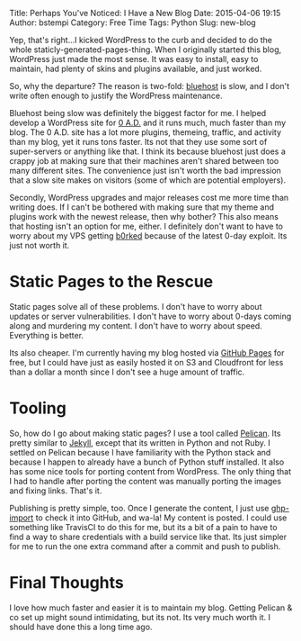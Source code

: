 Title:  Perhaps You've Noticed:  I Have a New Blog
Date: 2015-04-06 19:15
Author: bstempi
Category: Free Time
Tags: Python
Slug: new-blog

Yep, that's right...I kicked WordPress to the curb and decided to do the whole staticly-generated-pages-thing.  When I
originally started this blog, WordPress just made the most sense.  It was easy to install, easy to maintain, had plenty
of skins and plugins available, and just worked.

So, why the departure?  The reason is two-fold:  [bluehost](http://www.bluehost.com/) is slow, and I don't write often
enough to justify the WordPress maintenance.

Bluehost being slow was definitely the biggest factor for me.  I helped develop a WordPress site for [0 A.D.](http://play0ad.com/)
and it runs much, much faster than my blog.  The 0 A.D. site has a lot more plugins, themeing, traffic, and activity than
my blog, yet it runs tons faster.  Its not that they use some sort of super-servers or anything like that.  I think its
because bluehost just does a crappy job at making sure that their machines aren't shared between too many different sites.
The convenience just isn't worth the bad impression that a slow site makes on visitors (some of which are potential employers).

Secondly, WordPress upgrades and major releases cost me more time than writing does.  If I can't be bothered with making sure that
my theme and plugins work with the newest release, then why bother?  This also means that hosting isn't an option for me,
either.  I definitely don't want to have to worry about my VPS getting [b0rked](http://funnystack.com/wp-content/uploads/2014/05/Funny-Weightlifting-40.jpg)
because of the latest 0-day exploit.  Its just not worth it.

Static Pages to the Rescue
==========================

Static pages solve all of these problems.  I don't have to worry about updates or server vulnerabilities.  I don't have
to worry about 0-days coming along and murdering my content.  I don't have to worry about speed.  Everything is better.

Its also cheaper.  I'm currently having my blog hosted via [GitHub Pages](https://pages.github.com/) for free, but I
could have just as easily hosted it on S3 and Cloudfront for less than a dollar a month since I don't see a huge amount
of traffic.

Tooling
========

So, how do I go about making static pages?  I use a tool called [Pelican](http://blog.getpelican.com/).  Its pretty
similar to [Jekyll](http://jekyllrb.com/), except that its written in Python and not Ruby.  I settled on Pelican because
I have familiarity with the Python stack and because I happen to already have a bunch of Python stuff installed.
It also has some nice tools for porting content from WordPress.  The only thing that I had to handle after porting the
content was manually porting the images and fixing links.  That's it.

Publishing is pretty simple, too.  Once I generate the content, I just use [ghp-import](https://github.com/davisp/ghp-import)
to check it into GitHub, and wa-la!  My content is posted.  I could use something like TravisCI to do this for me, but
its a bit of a pain to have to find a way to share credentials with a build service like that.  Its just simpler for me
to run the one extra command after a commit and push to publish.

Final Thoughts
===============

I love how much faster and easier it is to maintain my blog.  Getting Pelican & co set up might sound intimidating, but
its not.  Its very much worth it.  I should have done this a long time ago.